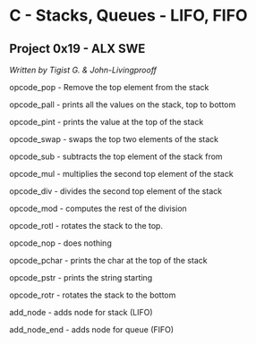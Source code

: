 # C - Stacks, Queues - LIFO, FIFO
## Project 0x19 - ALX SWE

_Written by Tigist G. & John-Livingprooff_

opcode_pop - Remove the top element from the stack

opcode_pall - prints all the values on the stack, top to bottom

opcode_pint - prints the value at the top of the stack

 opcode_swap - swaps the top two elements of the stack

 opcode_sub - subtracts the top element of the stack from

opcode_mul - multiplies the second top element of the stack

opcode_div - divides the second top element of the stack

opcode_mod - computes the rest of the division

opcode_rotl - rotates the stack to the top.

 opcode_nop - does nothing

 opcode_pchar - prints the char at the top of the stack

opcode_pstr - prints the string starting

opcode_rotr - rotates the stack to the bottom

add_node - adds node for stack (LIFO)

add_node_end - adds node for queue (FIFO)

